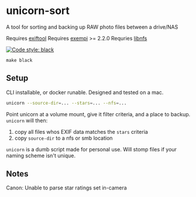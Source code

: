 # unicorn-sort
A tool for sorting and backing up RAW photo files between a drive/NAS

Requires [exiftool](https://exiftool.org/)
Requires [exempi](https://libopenraw.freedesktop.org/exempi/) >= 2.2.0
Requries [libnfs](https://github.com/sahlberg/libnfs)

[![Code style: black](https://img.shields.io/badge/code%20style-black-000000.svg)](https://github.com/psf/black)

`make black`

## Setup

CLI installable, or docker runable.  Designed and tested on a mac.

```bash
unicorn --source-dir=... --stars=... --nfs=...
```

Point unicorn at a volume mount, give it filter criteria, and a place to backup.  `unicorn` will then:
1) copy all files whos EXIF data matches the `stars` criteria
2) copy `source-dir` to a nfs or smb location

`unicorn` is a dumb script made for personal use.  Will stomp files if your naming scheme isn't unique.

## Notes

Canon: Unable to parse star ratings set in-camera
